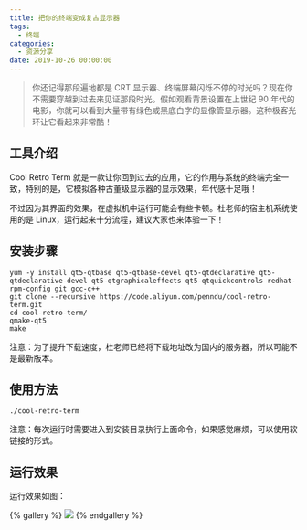 ```yaml
---
title: 把你的终端变成复古显示器
tags:
  - 终端
categories:
  - 资源分享
date: 2019-10-26 00:00:00
---
```


> 你还记得那段遍地都是 CRT 显示器、终端屏幕闪烁不停的时光吗？现在你不需要穿越到过去来见证那段时光。假如观看背景设置在上世纪 90 年代的电影，你就可以看到大量带有绿色或黑底白字的显像管显示器。这种极客光环让它看起来非常酷！

<!-- more -->

## 工具介绍

Cool Retro Term 就是一款让你回到过去的应用，它的作用与系统的终端完全一致，特别的是，它模拟各种古董级显示器的显示效果，年代感十足哦！

不过因为其界面的效果，在虚拟机中运行可能会有些卡顿。杜老师的宿主机系统使用的是 Linux，运行起来十分流程，建议大家也来体验一下！

## 安装步骤

```
yum -y install qt5-qtbase qt5-qtbase-devel qt5-qtdeclarative qt5-qtdeclarative-devel qt5-qtgraphicaleffects qt5-qtquickcontrols redhat-rpm-config git gcc-c++
git clone --recursive https://code.aliyun.com/penndu/cool-retro-term.git
cd cool-retro-term/
qmake-qt5
make
```

注意：为了提升下载速度，杜老师已经将下载地址改为国内的服务器，所以可能不是最新版本。

## 使用方法

```
./cool-retro-term
```

注意：每次运行时需要进入到安装目录执行上面命令，如果感觉麻烦，可以使用软链接的形式。

## 运行效果

运行效果如图：

{% gallery %}
![](https://cdn.dusays.com/2019/10/109-1.jpg/1)
{% endgallery %}